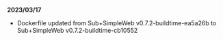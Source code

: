 **2023/03/17**

* Dockerfile updated from Sub+SimpleWeb v0.7.2-buildtime-ea5a26b to Sub+SimpleWeb v0.7.2-buildtime-cb10552
